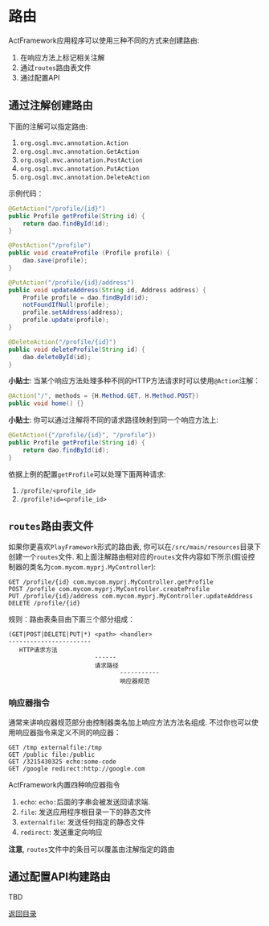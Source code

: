 # 路由

ActFramework应用程序可以使用三种不同的方式来创建路由:

1. 在响应方法上标记相关注解
1. 通过`routes`路由表文件
1. 通过配置API

## 通过注解创建路由

下面的注解可以指定路由:

1. `org.osgl.mvc.annotation.Action`
1. `org.osgl.mvc.annotation.GetAction`
1. `org.osgl.mvc.annotation.PostAction`
1. `org.osgl.mvc.annotation.PutAction`
1. `org.osgl.mvc.annotation.DeleteAction`

示例代码：

```java
@GetAction("/profile/{id}")
public Profile getProfile(String id) {
    return dao.findById(id);
}

@PostAction("/profile")
public void createProfile (Profile profile) {
    dao.save(profile);
}

@PutAction("/profile/{id}/address")
public void updateAddress(String id, Address address) {
    Profile profile = dao.findById(id);
    notFoundIfNull(profile);
    profile.setAddress(address);
    profile.update(profile);
}

@DeleteAction("/profile/{id}")
public void deleteProfile(String id) {
    dao.deleteById(id);
}
```

**小贴士**: 当某个响应方法处理多种不同的HTTP方法请求时可以使用`@Action`注解：

```java
@Action("/", methods = {H.Method.GET, H.Method.POST})
public void home() {}
```

**小贴士**: 你可以通过注解将不同的请求路径映射到同一个响应方法上:

```java
@GetAction({"/profile/{id}", "/profile"})
public Profile getProfile(String id) {
    return dao.findById(id);
}
```

依据上例的配置`getProfile`可以处理下面两种请求:

1. `/profile/<profile_id>`
2. `/profile?id=<profile_id>`

## `routes`路由表文件

如果你更喜欢`PlayFramework`形式的路由表, 你可以在`/src/main/resources`目录下创建一个`routes`文件. 和上面注解路由相对应的`routes`文件内容如下所示(假设控制器的类名为`com.mycom.myprj.MyController`):

```
GET /profile/{id} com.mycom.myprj.MyController.getProfile
POST /profile com.mycom.myprj.MyController.createProfile
PUT /profile/{id}/address com.mycom.myprj.MyController.updateAddress
DELETE /profile/{id}
```

规则：路由表条目由下面三个部分组成：

```
(GET|POST|DELETE|PUT|*) <path> <handler>
----------------------- 
   HTTP请求方法
                        ------
                        请求路径
                               -----------
                               响应器规范
```

### 响应器指令

通常来讲响应器规范部分由控制器类名加上响应方法方法名组成. 不过你也可以使用响应器指令来定义不同的响应器：

```
GET /tmp externalfile:/tmp
GET /public file:/public
GET /3215430325 echo:some-code
GET /google redirect:http://google.com
```

ActFramework内置四种响应器指令

1. `echo`: `echo:`后面的字串会被发送回请求端.
1. `file`: 发送应用程序根目录一下的静态文件
1. `externalfile`: 发送任何指定的静态文件
1. `redirect`: 发送重定向响应

**注意**, `routes`文件中的条目可以覆盖由注解指定的路由

## 通过配置API构建路由

TBD

[返回目录](index.md)